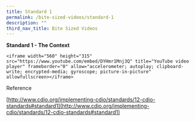 ```yaml
---
title: Standard 1
permalink: /bite-sized-videos/standard-1
description: ""
third_nav_title: Bite Sized Videos
---
```

**Standard 1 - The Context**

```
<iframe width="560" height="315" src="https://www.youtube.com/embed/DYHmr1Mnj3Q" title="YouTube video player" frameborder="0" allow="accelerometer; autoplay; clipboard-write; encrypted-media; gyroscope; picture-in-picture" allowfullscreen></iframe>
```



Reference


[http://www.cdio.org/implementing-cdio/standards/12-cdio-standards#standard1](http://www.cdio.org/implementing-cdio/standards/12-cdio-standards#standard1)